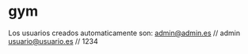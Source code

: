 # gym

Los usuarios creados automaticamente son: 
admin@admin.es      //      admin
usuario@usuario.es  //      1234